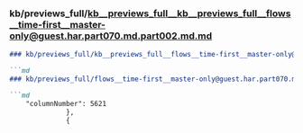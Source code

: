 ### kb/previews_full/kb__previews_full__kb__previews_full__flows__time-first__master-only@guest.har.part070.md.part002.md.md

```md
### kb/previews_full/kb__previews_full__flows__time-first__master-only@guest.har.part070.md.part002.md

```md
### kb/previews_full/flows__time-first__master-only@guest.har.part070.md (part 002)

```md
    "columnNumber": 5621
              },
              {
     
```

```

```

```
